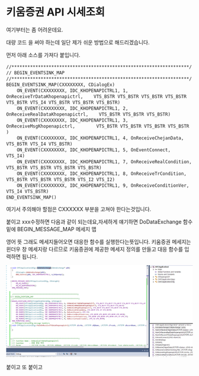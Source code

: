 # 키움증권 API 시세조회

여기부터는 좀 어려운데요.

대량 코드 을 써야 하는데 일단 제가 쉬운 방법으로 해드리겠습니다.

먼저 아래 소스를 가져다 붙입니다.

```
//*******************************************************************/
// BEGIN_EVENTSINK_MAP
//*******************************************************************/
BEGIN_EVENTSINK_MAP(CXXXXXXXX, CDialogEx)
    ON_EVENT(CXXXXXXXX, IDC_KHOPENAPICTRL1, 1, OnReceiveTrDataKhopenapictrl,    VTS_BSTR VTS_BSTR VTS_BSTR VTS_BSTR VTS_BSTR VTS_I4 VTS_BSTR VTS_BSTR VTS_BSTR)
    ON_EVENT(CXXXXXXXX, IDC_KHOPENAPICTRL1, 2, OnReceiveRealDataKhopenapictrl,    VTS_BSTR VTS_BSTR VTS_BSTR)
    ON_EVENT(CXXXXXXXX, IDC_KHOPENAPICTRL1, 3, OnReceiveMsgKhopenapictrl,        VTS_BSTR VTS_BSTR VTS_BSTR VTS_BSTR )
    ON_EVENT(CXXXXXXXX, IDC_KHOPENAPICTRL1, 4, OnReceiveChejanData,                VTS_BSTR VTS_I4 VTS_BSTR)
    ON_EVENT(CXXXXXXXX, IDC_KHOPENAPICTRL1, 5, OnEventConnect,                    VTS_I4)
    ON_EVENT(CXXXXXXXX, IDC_KHOPENAPICTRL1, 7, OnReceiveRealCondition,            VTS_BSTR VTS_BSTR VTS_BSTR VTS_BSTR)
    ON_EVENT(CXXXXXXXX, IDC_KHOPENAPICTRL1, 8, OnReceiveTrCondition,            VTS_BSTR VTS_BSTR VTS_BSTR VTS_I2 VTS_I2)
    ON_EVENT(CXXXXXXXX, IDC_KHOPENAPICTRL1, 9, OnReceiveConditionVer,            VTS_I4 VTS_BSTR)
END_EVENTSINK_MAP()
```

여기서 주의해야 할점은 CXXXXXX 부분을 고쳐야 한다는것입니다.

붙이고 xxx수정하면 다음과 같이 되는데요,자세하게 얘기하면 DoDataExchange 함수 밑에 BEGIN\_MESSAGE\_MAP  메세지 맵

영어 뜻 그래도 메세지들어오면 대응한 함수를 실행한다는뜻입니다. 키움증권 메세지는 윈더우 창 메세지랑 다르므로 키움증권에 제공한 메세지 정의를 만들고 대응 함수를 입력하면 됩니다.

![](/assets/import41.png)

붙이고 또 붙이고






